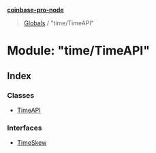 **[coinbase-pro-node](../README.md)**

> [Globals](../globals.md) / "time/TimeAPI"

# Module: "time/TimeAPI"

## Index

### Classes

- [TimeAPI](../classes/_time_timeapi_.timeapi.md)

### Interfaces

- [TimeSkew](../interfaces/_time_timeapi_.timeskew.md)
